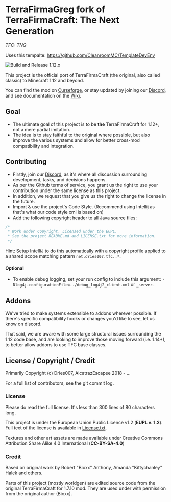 
# TerraFirmaGreg fork of TerraFirmaCraft: The Next Generation
*TFC: TNG*

Uses this tempalte: https://github.com/CleanroomMC/TemplateDevEnv

![Build and Release 1.12.x](https://github.com/TerraFirmaCraft/TerraFirmaCraft/workflows/Build%20and%20Release%201.12.x/badge.svg?branch=1.12.x)

This project is the official port of TerraFirmaCraft (the original, also called classic) to Minecraft 1.12 and beyond.

You can find the mod on [Curseforge](https://www.curseforge.com/minecraft/mc-mods/tfcraft), or stay updated by joining our [Discord](https://invite.gg/terrafirmacraft), and see documentation on the [Wiki](https://tng.terrafirmacraft.com/Main_Page).

## Goal

- The ultimate goal of this project is to be **the** TerraFirmaCraft for 1.12+, not a mere partial imitation.
- The idea is to stay faithful to the original where possible, but also improve the various systems and allow for better cross-mod compatibility and integration.

## Contributing

 - Firstly, join our [Discord](https://invite.gg/terrafirmacraft), as it's where all discussion surrounding development, tasks, and decisions happens.
 - As per the Github terms of service, you grant us the right to use your contribution under the same license as this project.
 - In addition, we request that you give us the right to change the license in the future.
 - Import & use the project's Code Style. (Recommend using Intellij as that's what our code style xml is based on)
 - Add the following copyright header to all Java source files:

```java
/*
 * Work under Copyright. Licensed under the EUPL.
 * See the project README.md and LICENSE.txt for more information.
 */
```
Hint: Setup IntelliJ to do this automatically with a copyright profile applied to a shared scope matching pattern `net.dries007.tfc..*`.


#### Optional

+ To enable debug logging, set your run config to include this argument: `-Dlog4j.configurationFile=../debug_log4j2_client.xml` or `_server`.

## Addons

We've tried to make systems extensible to addons wherever possible. If there's specific compatibility hooks or changes you'd like to see, let us know on discord.

That said, we are aware with some large structural issues surrounding the 1.12 code base, and are looking to improve those moving forward (i.e. 1.14+), to better allow addons to use TFC base classes.

## License / Copyright / Credit

Primarily Copyright (c) Dries007, AlcatrazEscapee 2018 - ...

For a full list of contributors, see the git commit log.

### License

Please do read the full license. It's less than 300 lines of 80 characters long.

This project is under the European Union Public Licence v1.2 (**EUPL v. 1.2**). Full text of the license is available in [License.txt](LICENSE.txt).

Textures and other art assets are made available under Creative Commons Attribution Share Alike 4.0 International (**CC-BY-SA-4.0**)

### Credit

Based on original work by Robert "Bioxx" Anthony, Amanda "Kittychanley" Halek and others.

Parts of this project (mostly worldgen) are edited source code from the original TerraFirmaCraft for 1.7.10 mod. They are used under with permission from the original author (Bioxx).